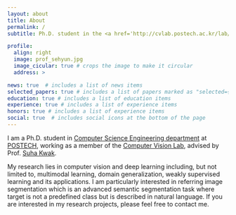 ```yaml
---
layout: about
title: About
permalink: /
subtitle: Ph.D. student in the <a href='http://cvlab.postech.ac.kr/lab/'>Computer Vision Lab</a> at <a href='https://postech.ac.kr/eng/'>POSTECH</a>.

profile:
  align: right
  image: prof_sehyun.jpg
  image_cicular: true # crops the image to make it circular
  address: > 

news: true  # includes a list of news items
selected_papers: true # includes a list of papers marked as "selected={true}"
education: true # includes a list of education items
experience: true # includes a list of experience items
honors: true # includes a list of experience items
social: true  # includes social icons at the bottom of the page
---
```


I am a Ph.D. student in [Computer Science Engineering department](https://cse.postech.ac.kr/) at [POSTECH](https://postech.ac.kr/eng/), working as a member of the [Computer Vision Lab](http://cvlab.postech.ac.kr/lab/), advised by Prof. [Suha Kwak](https://suhakwak.github.io/).
<!-- Previously, I completed my B.S. in Mechanical Engineering at POSTECH. -->

My research lies in computer vision and deep learning including, but not limited to, multimodal learning, domain generalization, weakly supervised learning and its applications.
I am particularly interested in referring image segmentation which is an advanced semantic
segmentation task where target is not a predefined class but is described in natural language.
If you are interested in my research projects, please feel free to contact me.